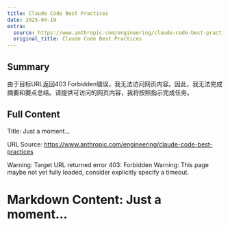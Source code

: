 ```yaml
---
title: Claude Code Best Practices
date: 2025-04-19
extra:
  source: https://www.anthropic.com/engineering/claude-code-best-practices
  original_title: Claude Code Best Practices
---
```

## Summary
由于目标URL返回403 Forbidden错误，我无法访问网页内容。因此，我无法完成摘要和要点总结。请提供可访问的网页内容，我将按照指示完成任务。

## Full Content
Title: Just a moment...

URL Source: https://www.anthropic.com/engineering/claude-code-best-practices

Warning: Target URL returned error 403: Forbidden
Warning: This page maybe not yet fully loaded, consider explicitly specify a timeout.

Markdown Content:
Just a moment...
===============

